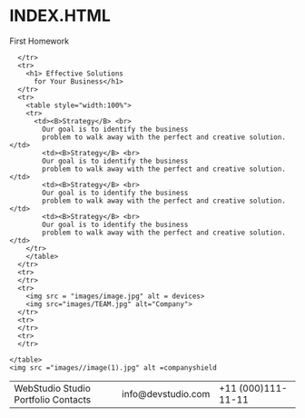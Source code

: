 # INDEX.HTML
First Homework
<!doctype html>
<html>
  <head>
    <title>Effective Solutions for Your Business</title>
  </head>
  <style>
    table, th, td {
      border:0px solid black;
    }
    </style>
  <body>
    <table style="width:100%">
      <tr>
        <td>WebStudio Studio Portfolio Contacts</td>
        <td>info@devstudio.com</td>
        <td>+11 (000)111-11-11</td>
        
      </tr>
      <tr>
        <h1> Effective Solutions
          for Your Business</h1>
      </tr>
      <tr>
        <table style="width:100%">
        <tr>
          <td><B>Strategy</B> <br>
            Our goal is to identify the business
            problem to walk away with the perfect and creative solution. </td>
            <td><B>Strategy</B> <br>
            Our goal is to identify the business
            problem to walk away with the perfect and creative solution. </td>
            <td><B>Strategy</B> <br>
            Our goal is to identify the business
            problem to walk away with the perfect and creative solution. </td>
            <td><B>Strategy</B> <br>
            Our goal is to identify the business
            problem to walk away with the perfect and creative solution. </td>
        </tr>
        </table>
      </tr>
      <tr>
      </tr>
      <tr>
        <img src = "images/image.jpg" alt = devices>
        <img src="images/TEAM.jpg" alt="Company">
      </tr>
      <tr>
      </tr>
      <tr>
      </tr>
      
    </table>
    <img src ="images//image(1).jpg" alt =companyshield

    

  </body>
</html>
